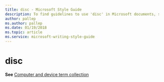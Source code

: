 ```yaml
---
title: disc - Microsoft Style Guide
description: To find guidelines to use 'disc' in Microsoft documents, see the Computer and device term collection.
author: pallep
ms.author: pallep
ms.date: 01/19/2018
ms.topic: article
ms.service: microsoft-writing-style-guide
---
```


# disc

**See** [Computer and device term collection](~/a-z-word-list-term-collections/term-collections/computer-device-terms.md)
